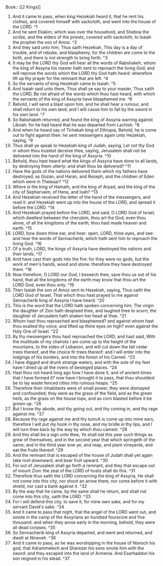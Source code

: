  Book:: [[2 Kings]]
 1. And it came to pass, when king Hezekiah heard it, that he rent his clothes, and covered himself with sackcloth, and went into the house of the LORD. ^1
 2. And he sent Eliakim, which was over the household, and Shebna the scribe, and the elders of the priests, covered with sackcloth, to Isaiah the prophet the son of Amoz. ^2
 3. And they said unto him, Thus saith Hezekiah, This day is a day of trouble, and of rebuke, and blasphemy; for the children are come to the birth, and there is not strength to bring forth. ^3
 4. It may be the LORD thy God will hear all the words of Rabshakeh, whom the king of Assyria his master hath sent to reproach the living God; and will reprove the words which the LORD thy God hath heard: wherefore lift up thy prayer for the remnant that are left. ^4
 5. So the servants of king Hezekiah came to Isaiah. ^5
 6. And Isaiah said unto them, Thus shall ye say to your master, Thus saith the LORD, Be not afraid of the words which thou hast heard, with which the servants of the king of Assyria have blasphemed me. ^6
 7. Behold, I will send a blast upon him, and he shall hear a rumour, and shall return to his own land; and I will cause him to fall by the sword in his own land. ^7
 8. So Rabshakeh returned, and found the king of Assyria warring against Libnah: for he had heard that he was departed from Lachish. ^8
 9. And when he heard say of Tirhakah king of Ethiopia, Behold, he is come out to fight against thee: he sent messengers again unto Hezekiah, saying, ^9
 10. Thus shall ye speak to Hezekiah king of Judah, saying, Let not thy God in whom thou trustest deceive thee, saying, Jerusalem shall not be delivered into the hand of the king of Assyria. ^10
 11. Behold, thou hast heard what the kings of Assyria have done to all lands, by destroying them utterly: and shalt thou be delivered? ^11
 12. Have the gods of the nations delivered them which my fathers have destroyed; as Gozan, and Haran, and Rezeph, and the children of Eden which were in Thelasar? ^12
 13. Where is the king of Hamath, and the king of Arpad, and the king of the city of Sepharvaim, of Hena, and Ivah? ^13
 14. And Hezekiah received the letter of the hand of the messengers, and read it: and Hezekiah went up into the house of the LORD, and spread it before the LORD. ^14
 15. And Hezekiah prayed before the LORD, and said, O LORD God of Israel, which dwellest between the cherubim, thou art the God, even thou alone, of all the kingdoms of the earth; thou hast made heaven and earth. ^15
 16. LORD, bow down thine ear, and hear: open, LORD, thine eyes, and see: and hear the words of Sennacherib, which hath sent him to reproach the living God. ^16
 17. Of a truth, LORD, the kings of Assyria have destroyed the nations and their lands, ^17
 18. And have cast their gods into the fire: for they were no gods, but the work of men's hands, wood and stone: therefore they have destroyed them. ^18
 19. Now therefore, O LORD our God, I beseech thee, save thou us out of his hand, that all the kingdoms of the earth may know that thou art the LORD God, even thou only. ^19
 20. Then Isaiah the son of Amoz sent to Hezekiah, saying, Thus saith the LORD God of Israel, That which thou hast prayed to me against Sennacherib king of Assyria I have heard. ^20
 21. This is the word that the LORD hath spoken concerning him; The virgin the daughter of Zion hath despised thee, and laughed thee to scorn; the daughter of Jerusalem hath shaken her head at thee. ^21
 22. Whom hast thou reproached and blasphemed? and against whom hast thou exalted thy voice, and lifted up thine eyes on high? even against the Holy One of Israel. ^22
 23. By thy messengers thou hast reproached the LORD, and hast said, With the multitude of my chariots I am come up to the height of the mountains, to the sides of Lebanon, and will cut down the tall cedar trees thereof, and the choice fir trees thereof: and I will enter into the lodgings of his borders, and into the forest of his Carmel. ^23
 24. I have digged and drunk strange waters, and with the sole of my feet have I dried up all the rivers of besieged places. ^24
 25. Hast thou not heard long ago how I have done it, and of ancient times that I have formed it? now have I brought it to pass, that thou shouldest be to lay waste fenced cities into ruinous heaps. ^25
 26. Therefore their inhabitants were of small power, they were dismayed and confounded; they were as the grass of the field, and as the green herb, as the grass on the house tops, and as corn blasted before it be grown up. ^26
 27. But I know thy abode, and thy going out, and thy coming in, and thy rage against me. ^27
 28. Because thy rage against me and thy tumult is come up into mine ears, therefore I will put my hook in thy nose, and my bridle in thy lips, and I will turn thee back by the way by which thou camest. ^28
 29. And this shall be a sign unto thee, Ye shall eat this year such things as grow of themselves, and in the second year that which springeth of the same; and in the third year sow ye, and reap, and plant vineyards, and eat the fruits thereof. ^29
 30. And the remnant that is escaped of the house of Judah shall yet again take root downward, and bear fruit upward. ^30
 31. For out of Jerusalem shall go forth a remnant, and they that escape out of mount Zion: the zeal of the LORD of hosts shall do this. ^31
 32. Therefore thus saith the LORD concerning the king of Assyria, He shall not come into this city, nor shoot an arrow there, nor come before it with shield, nor cast a bank against it. ^32
 33. By the way that he came, by the same shall he return, and shall not come into this city, saith the LORD. ^33
 34. For I will defend this city, to save it, for mine own sake, and for my servant David's sake. ^34
 35. And it came to pass that night, that the angel of the LORD went out, and smote in the camp of the Assyrians an hundred fourscore and five thousand: and when they arose early in the morning, behold, they were all dead corpses. ^35
 36. So Sennacherib king of Assyria departed, and went and returned, and dwelt at Nineveh. ^36
 37. And it came to pass, as he was worshipping in the house of Nisroch his god, that Adrammelech and Sharezer his sons smote him with the sword: and they escaped into the land of Armenia. And Esarhaddon his son reigned in his stead. ^37
